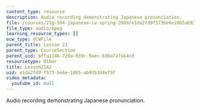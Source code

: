 ```yaml
---
content_type: resource
description: Audio recording demonstrating Japanese pronunciation.
file: /courses/21g-504-japanese-iv-spring-2009/e1da2fd9f573be6e10b5ab93b3d4ef9f_Lesson21A2.mp3
file_type: audio/mpeg
learning_resource_types: []
ocw_type: OCWFile
parent_title: Lesson 21
parent_type: CourseSection
parent_uid: bffa1146-720a-039c-9aec-636a7a7ab4cd
resourcetype: Other
title: Lesson21A2
uid: e1da2fd9-f573-be6e-10b5-ab93b3d4ef9f
video_metadata:
  youtube_id: null
---
```

Audio recording demonstrating Japanese pronunciation.